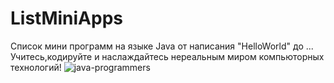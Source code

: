 # ListMiniApps
Список мини программ на языке Java от написания "HelloWorld" до ...
Учитесь,кодируйте и наслаждайтесь нереальным миром компьюторных технологий!
![java-programmers](https://github.com/user-attachments/assets/fb5ab63b-2574-48a5-9a34-4b30f3f98827)

